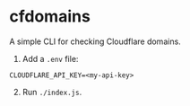 # cfdomains

A simple CLI for checking Cloudflare domains.

1. Add a `.env` file:

```
CLOUDFLARE_API_KEY=<my-api-key>
```

2. Run `./index.js`.
